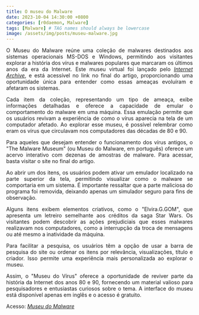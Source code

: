```yaml
---
title: O museu do Malware
date: 2023-10-04 14:30:00 +0800
categories: [r0daemon, Malware]
tags: [Malware] # TAG names should always be lowercase
image: /assets/img/posts/museu-malware.jpg
---
```


<p align="justify"> O Museu do Malware reúne uma coleção de malwares destinados aos sistemas operacionais MS-DOS e Windows, permitindo aos visitantes explorar a história dos vírus e malwares populares que marcaram os últimos anos da era da Internet. Este museu virtual foi lançado pelo <a href="https://archive.org/"><i>Internet Archive</i></a>, e está acessível no link no final do artigo, proporcionando uma oportunidade única para entender como essas ameaças evoluíram e afetaram os sistemas.</p>

<p align="justify"> Cada item da coleção, representando um tipo de ameaça, exibe informações detalhadas e oferece a capacidade de emular o comportamento do malware em uma máquina. Essa emulação permite que os usuários revivam a experiência de como o vírus aparecia na tela de um computador afetado. Ao explorar esse museu, é possível relembrar como eram os vírus que circulavam nos computadores das décadas de 80 e 90. </p>

<p align="justify"> Para aqueles que desejam entender o funcionamento dos vírus antigos, o "The Malware Museum" (ou Museu do Malware, em português) oferece um acervo interativo com dezenas de amostras de malware. Para acessar, basta visitar o site no final do artigo.</p>

<p align="justify"> Ao abrir um dos itens, os usuários podem ativar um emulador localizado na parte superior da tela, permitindo visualizar como o malware se comportaria em um sistema. É importante ressaltar que a parte maliciosa do programa foi removida, deixando apenas um simulador seguro para fins de observação.</p>

<p align="justify"> Alguns itens exibem elementos criativos, como o "Elvira.G.GOM", que apresenta um letreiro semelhante aos créditos da saga Star Wars. Os visitantes podem descobrir as ações prejudiciais que esses malwares realizavam nos computadores, como a interrupção da troca de mensagens ou até mesmo a inatividade da máquina.</p>

<p align="justify"> Para facilitar a pesquisa, os usuários têm a opção de usar a barra de pesquisa do site ou ordenar os itens por relevância, visualizações, título e criador. Isso permite uma experiência mais personalizada ao explorar o museu.</p>

<p align="justify"> Assim, o "Museu do Vírus" oferece a oportunidade de reviver parte da história da Internet dos anos 80 e 90, fornecendo um material valioso para pesquisadores e entusiastas curiosos sobre o tema. A interface do museu está disponível apenas em inglês e o acesso é gratuito.</p>

<p> Acesso: <a href="https://archive.org/details/malwaremuseum/"><i>Museu do Malware</i></a></p>
